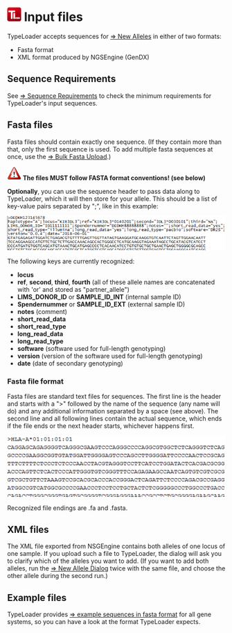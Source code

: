 # ![Icon](images/TypeLoader_32.png) Input files
TypeLoader accepts sequences for [=> New Alleles](new_allele.md) in either of two formats:

 * Fasta format
 * XML format produced by NGSEngine (GenDX) 

## Sequence Requirements
See [=> Sequence Requirements](new_allele_requirements.md) to check the minimum requirements for TypeLoader's input sequences.

## Fasta files
Fasta files should contain exactly one sequence. (If they contain more than that, only the first sequence is used. To add multiple fasta sequences at once, use the [=> Bulk Fasta Upload](new_allele_bulk.md).)

![important](images/icon_important.png) **The files MUST follow FASTA format conventions! (see below)**

**Optionally**, you can use the sequence header to pass data along to TypeLoader, which it will then store for your allele. This should be a list of key-value pairs separated by ";", like in this example:

![fasta-header example](images/fasta_header.png)

The following keys are  currently recognized:

 * **locus**
 * **ref**, **second**, **third**, **fourth** (all of these allele names are concatenated with 'or' and stored as "partner_allele")
 * **LIMS\_DONOR\_ID** or **SAMPLE\_ID\_INT** (internal sample ID)
 * **Spendernummer** or **SAMPLE\_ID\_EXT** (external sample ID)
 * **notes** (comment)
 * **short\_read_data**
 * **short\_read_type**
 * **long\_read_data**
 * **long\_read_type**
 * **software** (software used for full-length genotyping)
 * **version** (version of the software used for full-length genotyping)
 * **date** (date of secondary genotyping)

### Fasta file format
Fasta files are standard text files for sequences. The first line is the header and starts with a ">" followed by the name of the sequence (any name will do) and any additional information separated by a space (see above). The second line and all following lines contain the actual sequence, which ends if the file ends or the next header starts, whichever happens first.

![fasta-header example](images/fasta_noheader.png)

Recognized file endings are .fa and .fasta.

## XML files
The XML file exported from NSGEngine contains both alleles of one locus of one sample. If you upload such a file to TypeLoader, the dialog will ask you to clarify which of the alleles you want to add. (If you want to add both alleles, run the [=> New Allele Dialog](new_allele.md) twice with the same file, and choose the other allele during the second run.)

## Example files
TypeLoader provides [=> example sequences in fasta format](example_files.md) for all gene systems, so you can have a look at the format TypeLoader expects.

